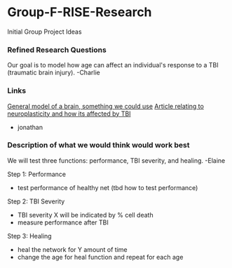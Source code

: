 

# Group-F-RISE-Research
Initial Group Project Ideas 

### Refined Research Questions 
Our goal is to model how age can affect an individual's response to a TBI (traumatic brain injury). -Charlie

### Links
[General model of a brain, something we could use](https://senselab.med.yale.edu/modeldb/ShowModel?model=147487#tabs-1)
[Article relating to neuroplasticity and how its affected by TBI](https://www.rainbowrehab.com/neuroplasticity-aquired-brain-injury/)
- jonathan


### Description of what we would think would work best
We will test three functions: performance, TBI severity, and healing. -Elaine

Step 1: Performance

- test performance of healthy net (tbd how to test performance)

Step 2: TBI Severity

- TBI severity X will be indicated by % cell death
- measure performance after TBI

Step 3: Healing

- heal the network for Y amount of time 
- change the age for heal function and repeat for each age
